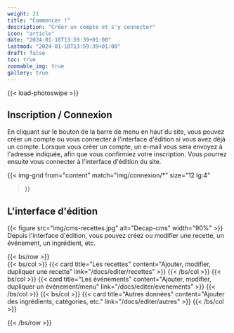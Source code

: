 ```yaml
---
weight: 21
title: "Commencer !"
description: "Créer un compte et s'y connecter"
icon: "article"
date: "2024-01-18T13:59:39+01:00"
lastmod: "2024-01-18T13:59:39+01:00"
draft: false
toc: true
zoomable_img: true
gallery: true
---
```

{{< load-photoswipe >}}


## Inscription / Connexion
En cliquant sur le bouton de la barre de menu en haut du site, vous pouvez créer un compte ou vous connecter à l'interface d'édition si vous avez déjà un compte. 
Lorsque vous créer un compte, un e-mail vous sera envoyez à l'adresse indiquée, afin que vous confirmiez votre inscription.
Vous pourrez ensuite vous connecter à l'interface d'édition du site.

{{< img-grid 
  from="content" 
  match="img/connexion/*" 
  size="12 lg:4" 
  >}}




## L'interface d'édition
{{< figure src="img/cms-recettes.jpg" alt="Decap-cms" width="90%" >}}
Depuis l'interface d'édition, vous pouvez créez ou modifier une recette, un événement, un ingrédient, etc.

{{< bs/row >}}  
{{< bs/col >}}
{{< card title="Les recettes" content="Ajouter, modifier, dupliquer une recette" link="/docs/editer/recettes" >}}
{{< /bs/col >}}
{{< bs/col >}}
{{< card title="Les événements" content="Ajouter, modifier, dupliquer un événement/menu" link="/docs/editer/evenements" >}}
{{< /bs/col >}}
{{< bs/col >}}
{{< card title="Autres données" content="Ajouter des ingrédients, catégories, etc." link="/docs/editer/autres" >}}
{{< /bs/col >}}

{{< /bs/row >}}
